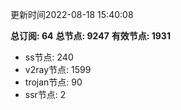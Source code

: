 更新时间2022-08-18 15:40:08

**总订阅: 64**
**总节点: 9247**
**有效节点: 1931**
- ss节点: 240
- v2ray节点: 1599
- trojan节点: 90
- ssr节点: 2
